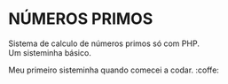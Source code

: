 # NÚMEROS PRIMOS
Sistema de calculo de números primos só com PHP. <br>
Um sisteminha básico.

Meu primeiro sisteminha quando comecei a codar. :coffe:
